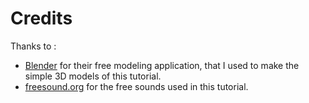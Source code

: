 # Credits

Thanks to :
- [Blender](https://www.blender.org) for their free modeling application, that I used to make the simple 3D models of this tutorial.
- [freesound.org](http://freesound.org) for the free sounds used in this tutorial.
